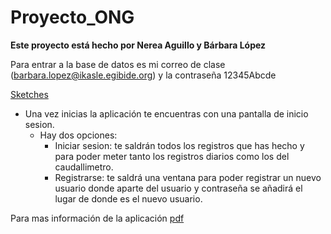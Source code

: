 # Proyecto_ONG
**Este proyecto está hecho por Nerea Aguillo y Bárbara López**

Para entrar a la base de datos es mi correo de clase (barbara.lopez@ikasle.egibide.org) y la contraseña 12345Abcde

[Sketches](https://github.com/Barbara-Lopez/Proyecto_ONG/edit/main/Registro.pdf "Sketches")

- Una vez inicias la aplicación te encuentras con una pantalla de inicio sesion.
  - Hay dos opciones:
    - Iniciar sesion: te saldrán todos los registros que has hecho y para poder meter tanto los registros diarios como los del caudallimetro.
    -  Registrarse: te saldrá una ventana para poder registrar un nuevo usuario donde aparte del usuario y contraseña se añadirá el lugar de donde es el nuevo usuario.


Para mas información de la aplicación [pdf](https://github.com/Barbara-Lopez/Proyecto_ONG/blob/main/ONG/Manual%20de%20usuario%20ONG.pdf "pdf")
